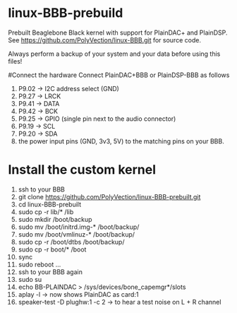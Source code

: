 # linux-BBB-prebuild
Prebuilt Beaglebone Black kernel with support for PlainDAC+ and PlainDSP.
See https://github.com/PolyVection/linux-BBB.git for source code.

Always perform a backup of your system and your data before using this files!


#Connect the hardware
Connect PlainDAC+BBB or PlainDSP-BBB as follows

1. P9.02 -> I2C address select (GND)
2. P9.27 -> LRCK
3. P9.41 -> DATA
4. P9.42 -> BCK
5. P9.25 -> GPIO (single pin next to the audio connector)
6. P9.19 -> SCL
7. P9.20 -> SDA
6. the power input pins (GND, 3v3, 5V) to the matching pins on your BBB.


# Install the custom kernel
1.  ssh to your BBB
2.  git clone https://github.com/PolyVection/linux-BBB-prebuilt.git
3.  cd linux-BBB-prebuilt
4.  sudo cp -r lib/* /lib
5.  sudo mkdir /boot/backup
6.  sudo mv /boot/initrd.img-* /boot/backup/
7.  sudo mv /boot/vmlinuz-* /boot/backup/
8.  sudo cp -r /boot/dtbs /boot/backup/
9.  sudo cp -r boot/* /boot
10. sync
11. sudo reboot
...
12. ssh to your BBB again
13. sudo su 
14. echo BB-PLAINDAC > /sys/devices/bone_capemgr*/slots
15. aplay -l -> now shows PlainDAC as card:1
16. speaker-test -D plughw:1 -c 2 -> to hear a test noise on L + R channel

